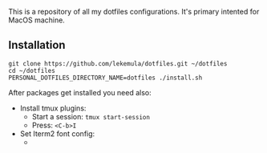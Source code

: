 This is a repository of all my dotfiles configurations. It's primary intented for MacOS machine.

## Installation

```
git clone https://github.com/lekemula/dotfiles.git ~/dotfiles
cd ~/dotfiles
PERSONAL_DOTFILES_DIRECTORY_NAME=dotfiles ./install.sh
```

After packages get installed you need also:

* Install tmux plugins:
    * Start a session: `tmux start-session`
    * Press: `<C-b>I`
* Set Iterm2 font config:
    * <Image goes here..>
